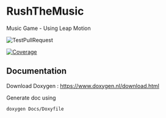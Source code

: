 # RushTheMusic
Music Game - Using Leap Motion

![TestPullRequest](https://github.com/AlohaGames/RushTheMusic/actions/workflows/develop.yml/badge.svg?branch=develop)

[![Coverage](../../blob/gh-pages/badge_linecoverage.svg "Line Coverage")](https://alohagames.github.io/RushTheMusic/coverage-results)

## Documentation

Download Doxygen : https://www.doxygen.nl/download.html

Generate doc using 

```
doxygen Docs/Doxyfile
```
